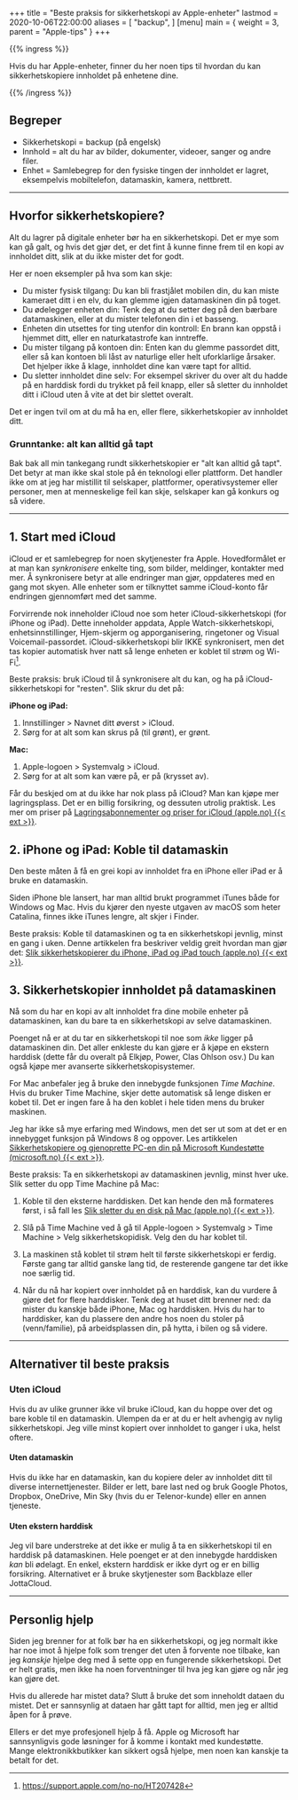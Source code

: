 +++
title = "Beste praksis for sikkerhetskopi av Apple-enheter"
lastmod = 2020-10-06T22:00:00
aliases = [
    "backup",
]
[menu]
main = { weight = 3, parent = "Apple-tips" }
+++

{{% ingress %}}

Hvis du har Apple-enheter, finner du her noen tips til hvordan du kan sikkerhetskopiere innholdet
på enhetene dine.

{{% /ingress %}}

## Begreper

- Sikkerhetskopi = backup (på engelsk)
- Innhold = alt du har av bilder, dokumenter, videoer, sanger og andre filer.
- Enhet = Samlebegrep for den fysiske tingen der innholdet er lagret,
  eksempelvis mobiltelefon, datamaskin, kamera, nettbrett.

***

## Hvorfor sikkerhetskopiere?

Alt du lagrer på digitale enheter bør ha en sikkerhetskopi. Det er mye som kan
gå galt, og hvis det gjør det, er det fint å kunne finne frem til en kopi av
innholdet ditt, slik at du ikke mister det for godt.

Her er noen eksempler på hva som kan skje:

- Du mister fysisk tilgang: Du kan bli frastjålet mobilen din, du kan miste
  kameraet ditt i en elv, du kan glemme igjen datamaskinen din på toget.
- Du ødelegger enheten din: Tenk deg at du setter deg på den bærbare
  datamaskinen, eller at du mister telefonen din i et basseng.
- Enheten din utsettes for ting utenfor din kontroll: En brann kan oppstå i
  hjemmet ditt, eller en naturkatastrofe kan inntreffe.
- Du mister tilgang på kontoen din: Enten kan du glemme passordet ditt, eller så
  kan kontoen bli låst av naturlige eller helt uforklarlige årsaker. Det hjelper
  ikke å klage, innholdet dine kan være tapt for alltid.
- Du sletter innholdet dine selv: For eksempel skriver du over alt du hadde på
  en harddisk fordi du trykket på feil knapp, eller så sletter du innholdet ditt
  i iCloud uten å vite at det bir slettet overalt.

Det er ingen tvil om at du må ha en, eller flere, sikkerhetskopier av innholdet ditt.

### Grunntanke: alt kan alltid gå tapt  

Bak bak all min tankegang rundt sikkerhetskopier er "alt kan alltid gå tapt". Det betyr at man
ikke skal stole på én teknologi eller plattform. Det handler ikke om at jeg har mistillit til
selskaper, plattformer, operativsystemer eller personer, men at menneskelige feil kan skje,
selskaper kan gå konkurs og så videre.
***

## 1. Start med iCloud

iCloud er et samlebegrep for noen skytjenester fra Apple. Hovedformålet er at man kan
*synkronisere* enkelte ting, som bilder, meldinger, kontakter med mer. Å synkronisere betyr at
alle endringer man gjør, oppdateres med en gang mot skyen. Alle enheter som er tilknyttet samme
iCloud-konto får endringen gjennomført med det samme.

Forvirrende nok inneholder iCloud noe som heter iCloud-sikkerhetskopi (for iPhone og iPad). Dette
inneholder appdata, Apple Watch-sikkerhetskopi, enhetsinnstillinger, Hjem-skjerm og
apporganisering, ringetoner og Visual Voicemail-passordet. iCloud-sikkerhetskopi blir IKKE
synkronisert, men det tas kopier automatisk hver natt så lenge enheten er koblet til strøm og
Wi-Fi[^icloudbackup].

Beste praksis: bruk iCloud til å synkronisere alt du kan, og ha på iCloud-sikkerhetskopi for
"resten". Slik skrur du det på:

**iPhone og iPad:**  

1. Innstillinger > Navnet ditt øverst > iCloud.
2. Sørg for at alt som kan skrus på (til grønt), er grønt.

**Mac:**  

1. Apple-logoen > Systemvalg > iCloud.
2. Sørg for at alt som kan være på, er på (krysset av).

Får du beskjed om at du ikke har nok plass på iCloud? Man kan kjøpe mer lagringsplass. Det er en
billig forsikring, og dessuten utrolig praktisk. Les mer om priser på [Lagringsabonnementer og
priser for iCloud (apple.no) {{< ext >}}](https://support.apple.com/no-no/HT201238).

## 2. iPhone og iPad: Koble til datamaskin

Den beste måten å få en grei kopi av innholdet fra en iPhone eller iPad er å bruke en datamaskin.

Siden iPhone ble lansert, har man alltid brukt programmet iTunes både for Windows og Mac. Hvis du
kjører den nyeste utgaven av macOS som heter Catalina, finnes ikke iTunes lengre, alt skjer i
Finder.

Beste praksis: Koble til datamaskinen og ta en sikkerhetskopi jevnlig, minst en gang i uken.
Denne artikkelen fra beskriver veldig greit hvordan man gjør det: [Slik sikkerhetskopierer du
iPhone, iPad og iPad touch (apple.no) {{< ext >}}](https://support.apple.com/no-no/HT203977#computer).

## 3. Sikkerhetskopier innholdet på datamaskinen

Nå som du har en kopi av alt innholdet fra dine mobile enheter på datamaskinen, kan du bare ta en
sikkerhetskopi av selve datamaskinen.

Poenget nå er at du tar en sikkerhetskopi til noe som _ikke_ ligger på datamaskinen din. Det
aller enkleste du kan gjøre er å kjøpe en ekstern harddisk (dette får du overalt på Elkjøp,
Power, Clas Ohlson osv.) Du kan også kjøpe mer avanserte sikkerhetskopisystemer.

For Mac anbefaler jeg å bruke den innebygde funksjonen *Time Machine*. Hvis du bruker Time
Machine, skjer dette automatisk så lenge disken er kobet til. Det er ingen fare å ha den koblet i
hele tiden mens du bruker maskinen.

Jeg har ikke så mye erfaring med Windows, men det ser ut som at det er en innebygget funksjon på
Windows 8 og oppover. Les artikkelen [Sikkerhetskopiere og gjenoprette PC-en din på Microsoft
Kundestøtte
(microsoft.no) {{< ext >}}](https://support.microsoft.com/nb-no/help/17127/windows-back-up-restore).

Beste praksis: Ta en sikkerhetskopi av datamaskinen jevnlig, minst hver uke. Slik setter du opp
Time Machine på Mac:

1. Koble til den eksterne harddisken. Det kan hende den må formateres først, i så fall les [Slik
   sletter du en disk på Mac (apple.no) {{< ext >}}](https://support.apple.com/no-no/HT208496).

2. Slå på Time Machine ved å gå til Apple-logoen > Systemvalg > Time Machine > Velg
   sikkerhetskopidisk. Velg den du har koblet til.

3. La maskinen stå koblet til strøm helt til første sikkerhetskopi er ferdig. Første gang tar
   alltid ganske lang tid, de resterende gangene tar det ikke noe særlig tid.

4. Når du nå har kopiert over innholdet på en harddisk, kan du vurdere å gjøre det for flere
   harddisker. Tenk deg at huset ditt brenner ned: da mister du kanskje både iPhone, Mac og
   harddisken. Hvis du har to harddisker, kan du plassere den andre hos noen du stoler på
   (venn/familie), på arbeidsplassen din, på hytta, i bilen og så videre.

***

## Alternativer til beste praksis

### Uten iCloud

Hvis du av ulike grunner ikke vil bruke iCloud, kan du hoppe over det og bare koble til en
datamaskin. Ulempen da er at du er helt avhengig av nylig sikkerhetskopi. Jeg ville minst kopiert
over innholdet to ganger i uka, helst oftere.

#### Uten datamaskin

Hvis du ikke har en datamaskin, kan du kopiere deler av innholdet ditt til diverse
internettjenester. Bilder er lett, bare last ned og bruk Google Photos, Dropbox, OneDrive, Min
Sky (hvis du er Telenor-kunde) eller en annen tjeneste.

#### Uten ekstern harddisk

Jeg vil bare understreke at det ikke er mulig å ta en sikkerhetskopi til en harddisk på
datamaskinen. Hele poenget er at den innebygde harddisken *kan* bli ødelagt. En enkel, ekstern
harddisk er ikke dyrt og er en billig forsikring. Alternativet er å bruke skytjenester som
Backblaze eller JottaCloud.

***

## Personlig hjelp

Siden jeg brenner for at folk bør ha en sikkerhetskopi, og jeg normalt ikke har noe imot å hjelpe
folk som trenger det uten å forvente noe tilbake, kan jeg *kanskje* hjelpe deg med å sette opp en
fungerende sikkerhetskopi. Det er helt gratis, men ikke ha noen forventninger til hva jeg kan
gjøre og når jeg kan gjøre det.

Hvis du allerede har mistet data? Slutt å bruke det som inneholdt dataen du mistet. Det er
sannsynlig at dataen har gått tapt for alltid, men jeg er alltid åpen for å prøve.

Ellers er det mye profesjonell hjelp å få. Apple og Microsoft har sannsynligvis gode løsninger
for å komme i kontakt med kundestøtte. Mange elektronikkbutikker kan sikkert også hjelpe, men
noen kan kanskje ta betalt for det.

[^icloudbackup]: https://support.apple.com/no-no/HT207428
